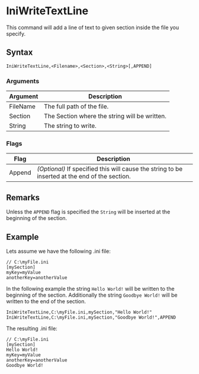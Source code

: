 # IniWriteTextLine

This command will add a line of text to given section inside the file you specify.

## Syntax

```pebakery
IniWriteTextLine,<Filename>,<Section>,<String>[,APPEND]
```

### Arguments

| Argument | Description |
| --- | --- |
| FileName | The full path of the file. |
| Section | The Section where the string will be written. |
| String | The string to write. |

### Flags

| Flag | Description |
| --- | --- |
| Append | *(Optional)* If specified this will cause the string to be inserted at the end of the section. |

## Remarks
Unless the `APPEND` flag is specified the `String` will be inserted at the beginning of the section.

## Example

Lets assume we have the following .ini file:
```pebakery
// C:\myFile.ini
[mySection]
myKey=myValue
anotherKey=anotherValue
```

In the following example the string `Hello World!` will be written to the beginning of the section. 
Additionally the string `Goodbye World!` will be written to the end of the section.
```pebakery
IniWriteTextLine,C:\myFile.ini,mySection,"Hello World!"
IniWriteTextLine,C:\myFile.ini,mySection,"Goodbye World!",APPEND
```

The resulting .ini file:
```pebakery
// C:\myFile.ini
[mySection]
Hello World!
myKey=myValue
anotherKey=anotherValue
Goodbye World!
```
